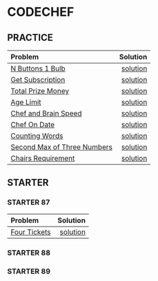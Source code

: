 # CODECHEF

## PRACTICE

| Problem | Solution |
| :--- | ---: |
| [N Buttons 1 Bulb](https://www.codechef.com/problems/ON_OFF) | [solution](./ON_OFF.cpp) |
| [Get Subscription](https://www.codechef.com/problems/SUBSCRIBE) | [solution](./SUBSCRIBE.cpp) |
| [Total Prize Money](https://www.codechef.com/problems/PRIZEPOOL) | [solution](./PRIZEPOOL.cpp) |
| [Age Limit](https://www.codechef.com/problems/AGELIMIT) | [solution](./AGELIMIT.cpp) |
| [Chef and Brain Speed](https://www.codechef.com/problems/CBSPEED) | [solution](./CBSPEED.cpp) |
| [Chef On Date](https://www.codechef.com/problems/CHEFONDATE) | [solution](./CHEFONDATE.cpp) |
| [Counting Words](https://www.codechef.com/problems/CNTWRD) | [solution](./CNTWRD.cpp) |
| [Second Max of Three Numbers](https://www.codechef.com/problems/SNDMAX) | [solution](./SNDMAX.cpp) |
| [Chairs Requirement](https://www.codechef.com/problems/CHAIRS_) | [solution](./CHAIRS_.cpp) |


## STARTER

### STARTER 87

| Problem | Solution |
| :--- | ---: |
| [Four Tickets](https://www.codechef.com/problems/FOURTICKETS) | [solution](./FOURTICKETS.cpp) |

### STARTER 88

### STARTER 89

